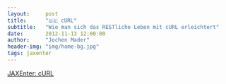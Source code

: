 ```yaml
---
layout:     post
title:      "🇩🇪 cURL"
subtitle:   "Wie man sich das RESTliche Leben mit cURL erleichtert"
date:       2012-11-13 12:00:00
author:     "Jochen Mader"
header-img: "img/home-bg.jpg"
tags: jaxenter
---
```

[JAXEnter: cURL](https://jaxenter.de/wie-man-sich-das-restliche-leben-mit-curl-erleichtert-4204)
